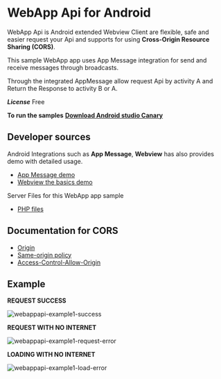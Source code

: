
# WebApp Api for Android

WebApp Api is Android extended Webview Client are flexible, safe and easier request your Api and supports for using **Cross-Origin Resource Sharing (CORS)**. 

This sample WebApp app uses App Message integration for send and receive messages through broadcasts.

Through the integrated AppMessage allow request Api by activity A and Return the Response to activity B or A.

_**License**_ Free

**To run the samples** **[Download Android studio Canary](https://developer.android.com/studio/preview)**
  
## Developer sources


Android Integrations such as **App Message**, **Webview** has also provides demo with detailed usage.
* [App Message demo](https://github.com/after-project/appmessage/)
* [Webview the basics demo](https://github.com/after-project/webview/)

Server Files for this WebApp app sample
* [PHP files](https://github.com/after-project/webappapi-php/)

## Documentation for CORS 
* [Origin](https://developer.mozilla.org/en-US/docs/Web/HTTP/Headers/Origin)
* [Same-origin policy](https://developer.mozilla.org/en-US/docs/Web/Security/Same-origin_policy)
* [Access-Control-Allow-Origin](https://developer.mozilla.org/en-US/docs/Web/HTTP/Headers/Access-Control-Allow-Origin)


## Example 

**REQUEST SUCCESS**

![webappapi-example1-success](https://github.com/thiagoschnell/webappapi/assets/78884351/75631452-b365-45e2-8277-63df70329815)


**REQUEST WITH NO INTERNET**

![webappapi-example1-request-error](https://github.com/thiagoschnell/webappapi/assets/78884351/f03d9350-9124-49af-a9aa-eeeee5d66157)


**LOADING WITH NO INTERNET**

![webappapi-example1-load-error](https://github.com/thiagoschnell/webappapi/assets/78884351/05411355-a063-44a8-879f-168c9c6ef562)


